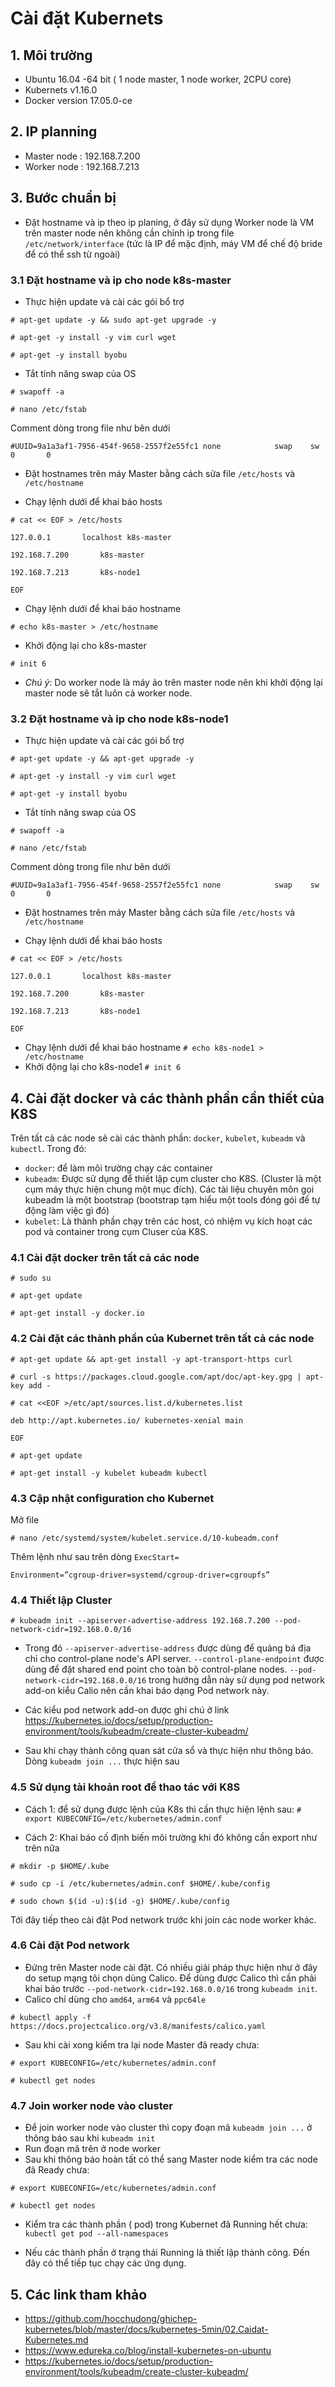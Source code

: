 # Cài đặt Kubernets
## 1. Môi trường

- Ubuntu 16.04 -64 bit ( 1 node master, 1 node worker, 2CPU core)
- Kubernets v1.16.0
- Docker version 17.05.0-ce

## 2. IP planning

- Master node : 192.168.7.200
- Worker node : 192.168.7.213

## 3. Bước chuẩn bị

- Đặt hostname và ip theo ip planing, ở đây sử dụng Worker node là VM trên master node nên không cần chỉnh ip trong file ```/etc/network/interface``` (tức là IP để mặc định, máy VM để chế độ bride để có thể ssh từ ngoài)

### 3.1 Đặt hostname và ip cho node k8s-master

- Thực hiện update và cài các gói bổ trợ


`# apt-get update -y && sudo apt-get upgrade -y
`


`# apt-get -y install -y vim curl wget
`


`# apt-get -y install byobu
`

- Tắt tính năng swap của OS

`# swapoff -a
`


`# nano /etc/fstab
`


Comment dòng trong file như bên dưới


`
#UUID=9a1a3af1-7956-454f-9658-2557f2e55fc1 none            swap    sw              0       0
`

- Đặt hostnames trên máy Master bằng cách sửa file ```/etc/hosts``` và ```/etc/hostname```

 - Chạy lệnh dưới để khai báo hosts

 
`# cat << EOF > /etc/hosts`


`127.0.0.1       localhost k8s-master`


`192.168.7.200       k8s-master`


`192.168.7.213       k8s-node1`


`EOF`

 - Chạy lệnh dưới để khai báo hostname


`# echo k8s-master > /etc/hostname`


 - Khởi động lại cho k8s-master


`# init 6
`


 - *Chú ý*: Do worker node là máy ảo trên master node nên khi khởi động lại master node sẽ tắt luôn cả worker node.

### 3.2 Đặt hostname và ip cho node k8s-node1

- Thực hiện update và cài các gói bổ trợ


`# apt-get update -y && apt-get upgrade -y
`


`# apt-get -y install -y vim curl wget
`


`# apt-get -y install byobu
`


- Tắt tính năng swap của OS


`# swapoff -a
`


`# nano /etc/fstab
`


Comment dòng trong file như bên dưới


`
#UUID=9a1a3af1-7956-454f-9658-2557f2e55fc1 none            swap    sw              0       0
`


- Đặt hostnames trên máy Master bằng cách sửa file ```/etc/hosts``` và ```/etc/hostname```

 - Chạy lệnh dưới để khai báo hosts


`# cat << EOF > /etc/hosts`


`127.0.0.1       localhost k8s-master`


`192.168.7.200       k8s-master`


`192.168.7.213       k8s-node1`


`EOF`

 - Chạy lệnh dưới để khai báo hostname
`# echo k8s-node1 > /etc/hostname`
 - Khởi động lại cho k8s-node1
`# init 6`

## 4. Cài đặt docker và các thành phần cần thiết của K8S

Trên tất cả các node sẽ cài các thành phần: `docker`, `kubelet`, `kubeadm` và `kubectl`. Trong đó:
- `docker`: để làm môi trường chạy các container
- `kubeadm`: Được sử dụng để thiết lập cụm cluster cho K8S. (Cluster là một cụm máy thực hiện chung một mục đích). Các tài liệu chuyên môn gọi kubeadm là một bootstrap (bootstrap tạm hiểu một tools đóng gói để tự động làm việc gì đó)
- `kubelet`: Là thành phần chạy trên các host, có nhiệm vụ kích hoạt các pod và container trong cụm Cluser của K8S.

### 4.1 Cài đặt docker trên tất cả các node


`# sudo su`


`# apt-get update `


`# apt-get install -y docker.io`


### 4.2 Cài đặt các thành phần của Kubernet trên tất cả các node


`# apt-get update && apt-get install -y apt-transport-https curl
`


`# curl -s https://packages.cloud.google.com/apt/doc/apt-key.gpg | apt-key add -
`


`# cat <<EOF >/etc/apt/sources.list.d/kubernetes.list`


`deb http://apt.kubernetes.io/ kubernetes-xenial main`


`EOF`


`# apt-get update`


`# apt-get install -y kubelet kubeadm kubectl`


### 4.3 Cập nhật configuration cho Kubernet

Mở file


`# nano /etc/systemd/system/kubelet.service.d/10-kubeadm.conf`

Thêm lệnh như sau trên dòng `ExecStart=`


`Environment=”cgroup-driver=systemd/cgroup-driver=cgroupfs”`

### 4.4 Thiết lập Cluster

`# kubeadm init --apiserver-advertise-address 192.168.7.200 --pod-network-cidr=192.168.0.0/16`

- Trong đó `--apiserver-advertise-address` được dùng để quảng bá địa chỉ cho control-plane node's API server.
`--control-plane-endpoint` được dùng để đặt shared end point cho toàn bộ control-plane nodes.
`--pod-network-cidr=192.168.0.0/16` trong hướng dẫn này sử dụng pod network add-on kiểu Calio nên cần khai báo dạng Pod network này.

- Các kiểu pod network add-on được ghi chú ở link https://kubernetes.io/docs/setup/production-environment/tools/kubeadm/create-cluster-kubeadm/

- Sau khi chạy thành công quan sát cửa sổ và thực hiện như thông báo. Dòng `kubeadm join ...` thực hiện sau

### 4.5 Sử dụng tài khoản root để thao tác với K8S

- Cách 1: để sử dụng được lệnh của K8s thì cần thực hiện lệnh sau:
`# export KUBECONFIG=/etc/kubernetes/admin.conf`

- Cách 2: Khai báo cố định biến môi trường khi đó không cần export như trên nữa


`# mkdir -p $HOME/.kube
`


`# sudo cp -i /etc/kubernetes/admin.conf $HOME/.kube/config
`


`# sudo chown $(id -u):$(id -g) $HOME/.kube/config
`


Tới đây tiếp theo cài đặt Pod network trước khi join các node worker khác.

### 4.6 Cài đặt Pod network

- Đứng trên Master node cài đặt. Có nhiều giải pháp thực hiện như ở đây do setup mạng tôi chọn dùng Calico.
Để dùng được Calico thì cần phải khai báo trước `--pod-network-cidr=192.168.0.0/16` trong `kubeadm init`.
- Calico chỉ dùng cho `amd64`, `arm64` và `ppc64le`

`# kubectl apply -f https://docs.projectcalico.org/v3.8/manifests/calico.yaml
`

- Sau khi cài xong kiểm tra lại node Master đã ready chưa:

`# export KUBECONFIG=/etc/kubernetes/admin.conf
`

`# kubectl get nodes
`

### 4.7 Join worker node vào cluster

- Để join worker node vào cluster thì copy đoạn mã `kubeadm join ...` ở thông báo sau khi `kubeadm init`
- Run đoạn mã trên ở node worker
- Sau khi thông báo hoàn tất có thể sang Master node kiểm tra các node đã Ready chưa:

`# export KUBECONFIG=/etc/kubernetes/admin.conf
`


`# kubectl get nodes
`


- Kiểm tra các thành phần ( pod) trong Kubernet đã Running hết chưa:
`kubectl get pod --all-namespaces
`


- Nếu các thành phần ở trạng thái Running là thiết lập thành công. Đến đây có thể tiếp tục chạy các ứng dụng.

## 5. Các link tham khảo
- https://github.com/hocchudong/ghichep-kubernetes/blob/master/docs/kubernetes-5min/02.Caidat-Kubernetes.md
- https://www.edureka.co/blog/install-kubernetes-on-ubuntu
- https://kubernetes.io/docs/setup/production-environment/tools/kubeadm/create-cluster-kubeadm/






 

